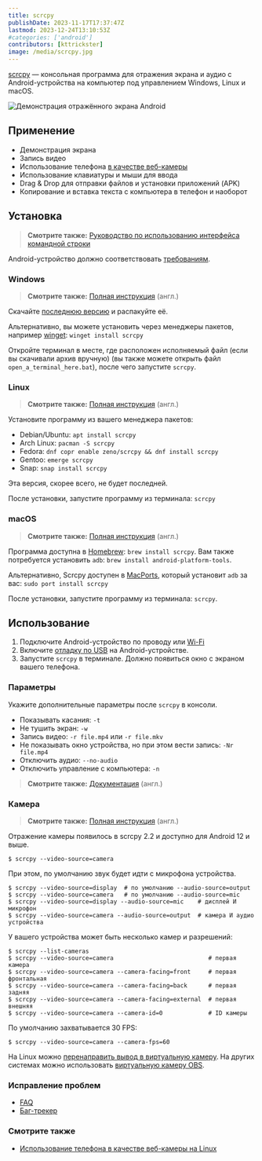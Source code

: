 ```yaml
---
title: scrcpy
publishDate: 2023-11-17T17:37:47Z
lastmod: 2023-12-24T13:10:53Z
#categories: ['android']
contributors: [kttrickster]
image: /media/scrcpy.jpg
---
```


[scrcpy](https://github.com/Genymobile/scrcpy) — консольная программа для
отражения экрана и аудио с Android-устройства на компьютер под управлением
Windows, Linux и macOS.

<!--more-->

![Демонстрация отражённого экрана Android](/media/scrcpy.jpg)

## Применение

- Демонстрация экрана
- Запись видео
- Использование телефона [в качестве веб-камеры](#камера)
- Использование клавиатуры и мыши для ввода
- Drag & Drop для отправки файлов и установки приложений (APK)
- Копирование и вставка текста с компьютера в телефон и наоборот

## Установка

> **Смотрите также:**
[Руководство по использованию интерфейса командной строки](/wiki/cli)

Android-устройство должно соответствовать
[требованиям](https://github.com/Genymobile/scrcpy/#prerequisites).

### Windows

> **Смотрите также:**
[Полная инструкция](https://github.com/Genymobile/scrcpy/blob/master/doc/windows.md)
(англ.)

Скачайте [последнюю версию](https://github.com/Genymobile/scrcpy/releases) и
распакуйте её.

Альтернативно, вы можете установить через менеджеры пакетов, например
[winget](/wiki/winget): `winget install scrcpy`

Откройте терминал в месте, где расположен исполняемый файл (если вы скачивали
архив вручную) (вы также можете открыть файл `open_a_terminal_here.bat`),
после чего запустите `scrcpy`.

### Linux

> **Смотрите также:**
[Полная инструкция](https://github.com/Genymobile/scrcpy/blob/master/doc/linux.md)
(англ.)

Установите программу из вашего менеджера пакетов:

- Debian/Ubuntu: `apt install scrcpy`
- Arch Linux: `pacman -S scrcpy`
- Fedora: `dnf copr enable zeno/scrcpy && dnf install scrcpy`
- Gentoo: `emerge scrcpy`
- Snap: `snap install scrcpy`

Эта версия, скорее всего, не будет последней.

После установки, запустите программу из терминала: `scrcpy`

### macOS

> **Смотрите также:**
[Полная инструкция](https://github.com/Genymobile/scrcpy/blob/master/doc/macos.md)
(англ.)

Программа доступна в [Homebrew](https://brew.sh): `brew install scrcpy`. Вам
также потребуется установить `adb`: `brew install android-platform-tools`.

Альтернативно, Scrcpy доступен в [MacPorts](https://www.macports.org), который
установит `adb` за вас: `sudo port install scrcpy`

После установки, запустите программу из терминала: `scrcpy`.

## Использование

1. Подключите Android-устройство по проводу или
[Wi-Fi](https://www.genymotion.com/blog/open-source-project-scrcpy-now-works-wirelessly)
2. Включите [отладку по USB](https://developer.android.com/studio/debug/dev-options#enable)
на Android-устройстве.
3. Запустите `scrcpy` в терминале. Должно появиться окно с экраном вашего
телефона.

### Параметры

Укажите дополнительные параметры после `scrcpy` в консоли.

- Показывать касания: `-t`
- Не тушить экран: `-w`
- Запись видео: `-r file.mp4` или `-r file.mkv`
- Не показывать окно устройства, но при этом вести запись: `-Nr file.mp4`
- Отключить аудио: `--no-audio`
- Отключить управление с компьютера: `-n`

> **Смотрите также:**
[Документация](https://github.com/Genymobile/scrcpy#user-documentation) (англ.)

### Камера

> **Смотрите также:**
[Полная инструкция](https://github.com/Genymobile/scrcpy/blob/master/doc/camera.md)
(англ.)

Отражение камеры появилось в scrcpy 2.2 и доступно для Android 12 и
выше.

```shell
$ scrcpy --video-source=camera
```

При этом, по умолчанию звук будет идти с микрофона устройства.

```shell
$ scrcpy --video-source=display  # по умолчанию --audio-source=output
$ scrcpy --video-source=camera   # по умолчанию --audio-source=mic
$ scrcpy --video-source=display --audio-source=mic    # дисплей И микрофон
$ scrcpy --video-source=camera --audio-source=output  # камера И аудио устройства
```

У вашего устройства может быть несколько камер и разрешений:

```shell
$ scrcpy --list-cameras
$ scrcpy --video-source=camera                           # первая камера
$ scrcpy --video-source=camera --camera-facing=front     # первая фронтальная
$ scrcpy --video-source=camera --camera-facing=back      # первая задняя
$ scrcpy --video-source=camera --camera-facing=external  # первая внешняя
$ scrcpy --video-source=camera --camera-id=0             # ID камеры
```

По умолчанию захватывается 30 FPS:

```shell
$ scrcpy --video-source=camera --camera-fps=60
```

На Linux можно
[перенаправить вывод в виртуальную камеру](https://github.com/Genymobile/scrcpy/blob/master/doc/v4l2.md). На других системах можно использовать
[виртуальную камеру OBS](https://obsproject.com/forum/resources/obs-virtualcam.949).

### Исправление проблем

- [FAQ](https://github.com/Genymobile/scrcpy/blob/master/FAQ.md)
- [Баг-трекер](https://github.com/Genymobile/scrcpy/issues)

### Смотрите также

- [Использование телефона в качестве веб-камеры на Linux](https://3iinc.xyz/blog/how-to-use-your-phone-as-a-webcam-with-scrcpy)
